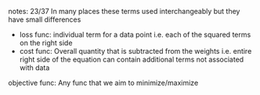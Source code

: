 notes: 23/37
In many places these terms used interchangeably 
but they have small differences
- loss func: individual term for a data point
	i.e. each of the squared terms on the right side
- cost func: Overall quantity that is subtracted from the weights
	i.e. entire right side of the equation
	can contain additional terms not associated with data

objective func: Any func that we aim to minimize/maximize